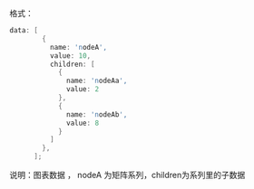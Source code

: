 格式：

```d
data: [
        {
          name: 'nodeA',
          value: 10,
          children: [
            {
              name: 'nodeAa',
              value: 2
            },
            {
              name: 'nodeAb',
              value: 8
            }
          ]
        },
      ];
```

说明：图表数据 ， nodeA 为矩阵系列，children为系列里的子数据
